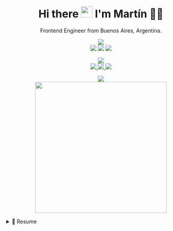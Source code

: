 
<h1 align='center'>
  Hi there <img src="https://user-images.githubusercontent.com/1303154/88677602-1635ba80-d120-11ea-84d8-d263ba5fc3c0.gif" width="30"> I'm Martín 👨‍💻
</h1>

<p align='center'>
  Frontend Engineer from Buenos Aires, Argentina.
</p>

<p align='center'>
  <img src="https://img.shields.io/badge/workspace-blue.svg?&style=for-the-badge&logoColor=white" />
  <br/>
  <img src="https://img.shields.io/badge/macbook%20pro-blue.svg?&style=for-the-badge&logo=apple&logoColor=white" />
  <img src="https://img.shields.io/badge/Intel%20I7%20-blue.svg?&style=for-the-badge&logo=intel&logoColor=white" />
  <img src="https://img.shields.io/badge/RAM%2016GB-blue.svg?&style=for-the-badge&logoColor=white" />
</p>

<p align='center'>
  <img src="https://img.shields.io/badge/contact-green.svg?&style=for-the-badge&logoColor=white" />
  <br/>
  <a href="https://www.linkedin.com/in/martinbobbio">
    <img src="https://img.shields.io/badge/linkedin-green.svg?&style=for-the-badge&logo=linkedin&logoColor=white" />
  </a>
  <a href="mailto:martinbobbio1@gmail.com">
    <img src="https://img.shields.io/badge/mail-green.svg?&style=for-the-badge&logo=gmail&logoColor=white" />
  </a>
  <a href="https://discord.gg/PrZE3Qs9AH">
    <img src="https://img.shields.io/badge/discord-green.svg?&style=for-the-badge&logo=discord&logoColor=white" />
  </a>
</p>

<p align='center'>
  <img src="https://img.shields.io/badge/stats-grey.svg?&style=for-the-badge&logoColor=white" />
  <br/>
  <a href="#"><img src="https://github-readme-stats.vercel.app/api?username=martinbobbio&show_icons=true&count_private=true&theme=dark" width="350"></a>
  <br/>
<!--   <a href="#"><img src="https://badges.pufler.dev/visits/martinbobbio/profile"></a>
  <a href="#"><img src="https://badges.pufler.dev/years/martinbobbio"></a>
  <a href="#"><img src="https://badges.pufler.dev/repos/martinbobbio"></a> -->
</p>

<details>
  <summary>📃 Resume</summary>


## Education

- 📖 **Analista en Sistemas**\
📆 2015 - 2018\
📍 **Escuela Da Vinci** - Buenos Aires, Argentina

- 📖 **Tecnologías de la información**\
📆 2019 - 2021\
📍 **Universidad Palermo** - Buenos Aires, Argentina


## Experience

- 👨‍💻 **Developer Frontend**\
📆 2021 - moment\
📍 **Ripio** - Buenos Aires, Argentina
 
 - 👨‍💻 **Developer Frontend**\
📆 2019 - 2021\
📍 **Banco Galicia** - Buenos Aires, Argentina
 
- 👨‍💻 **Developer Jr.**\
📆 2017 - 2019\
📍 **Varcelona** - Buenos Aires, Argentina

## Technical information

<img align="right" src="https://img.shields.io/badge/Ubuntu-E95420?logo=ubuntu&logoColor=white" />
<img align="right" src="https://img.shields.io/badge/Windows-0078D6?logo=windows&logoColor=white" />
<img align="right" src="https://img.shields.io/badge/MacOS-0078D6?logo=apple&logoColor=white" />

**Operating Systems**
  
<img align="right" src="https://img.shields.io/badge/Python-3498DB?logo=python&logoColor=white" />
<img align="right" src="https://img.shields.io/badge/Flask-181717?logo=flask&logoColor=white" />
<img align="right" src="https://img.shields.io/badge/Slack-4A154B?logo=slack&logoColor=white" />
<img align="right" src="https://img.shields.io/badge/Github-181717?logo=github&logoColor=white" />
<img align="right" src="https://img.shields.io/badge/Java-E34F26?logo=java&logoColor=white" />
<img align="right" src="https://img.shields.io/badge/Pycharm-181717?logo=pycharm&logoColor=white" />
<img align="right" src="https://img.shields.io/badge/MySQL-3498DB?logo=mysql&logoColor=white" />
<img align="right" src="https://img.shields.io/badge/Linux-181717?logo=linux&logoColor=white" />
<img align="right" src="https://img.shields.io/badge/Docker-3498DB?logo=docker&logoColor=white" />
  
**Skills**


</details>
